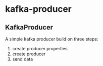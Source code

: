 # kafka-producer

## KafkaProducer

A simple kafka producer build on three steps:

1. create producer properties
2. create producer
3. send data


